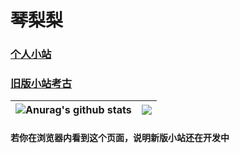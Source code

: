 # 琴梨梨
### [个人小站](https://qinlili.bid)  
### [旧版小站考古](https://legacy.qinlili.bid)  

| <img align="center" src="https://github-readme-stats.vercel.app/api?username=qinlili23333&show_icons=true&include_all_commits=true&theme=graywhite&hide_border=true" alt="Anurag's github stats" /> | <img align="center" src="https://github-readme-stats.vercel.app/api/top-langs/?username=qinlili23333&layout=compact&theme=graywhite&hide_border=true" /> |
| ------------- | ------------- |

#### 若你在浏览器内看到这个页面，说明新版小站还在开发中
